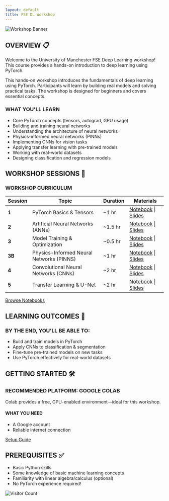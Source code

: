 ```yaml
---
layout: default
title: FSE DL Workshop
---
```


![Workshop Banner](https://i.imgur.com/mTltzAc.png)

## OVERVIEW 📋
Welcome to the University of Manchester FSE Deep Learning workshop! This course provides a hands-on introduction to deep learning using PyTorch.

This hands-on workshop introduces the fundamentals of deep learning using PyTorch. Participants will learn by building real models and solving practical tasks. The workshop is designed for beginners and covers essential concepts.

<div class="card">
  <h3>WHAT YOU'LL LEARN</h3>
  <ul>
    <li>Core PyTorch concepts (tensors, autograd, GPU usage)</li>
    <li>Building and training neural networks</li>
    <li>Understanding the architecture of neural networks</li>
    <li>Physics-informed neural networks (PINNs)</li>
    <li>Implementing CNNs for vision tasks</li>
    <li>Applying transfer learning with pre-trained models</li>
    <li>Working with real-world datasets</li>
    <li>Designing classification and regression models</li>
  </ul>
</div>

## WORKSHOP SESSIONS 🧠

<div class="notebook-browser">
  <div class="notebook-card">
    <div class="notebook-header">
      <h3>WORKSHOP CURRICULUM</h3>
    </div>
    <div class="notebook-content">
      <table>
        <thead>
          <tr>
            <th>Session</th>
            <th>Topic</th>
            <th>Duration</th>
            <th>Materials</th>
          </tr>
        </thead>
        <tbody>
          <tr>
            <td><strong>1</strong></td>
            <td>PyTorch Basics & Tensors</td>
            <td>~1 hr</td>
            <td>
              <a href="{{ site.baseurl }}/notebooks/session1">Notebook</a> | 
              <a href="{{ site.baseurl }}/slides/SE01_FSE_DL_WORKSHOP.pdf" target="_blank"><i class="fas fa-file-pdf"></i> Slides</a>
            </td>
          </tr>
          <tr>
            <td><strong>2</strong></td>
            <td>Artificial Neural Networks (ANNs)</td>
            <td>~1.5 hr</td>
            <td>
              <a href="{{ site.baseurl }}/notebooks/session2">Notebook</a> | 
              <a href="{{ site.baseurl }}/slides/SE02_FSE_DL_WORKSHOP.pdf" target="_blank"><i class="fas fa-file-pdf"></i> Slides</a>
            </td>
          </tr>
          <tr>
            <td><strong>3</strong></td>
            <td>Model Training & Optimization</td>
            <td>~0.5 hr</td>
            <td>
              <a href="{{ site.baseurl }}/notebooks/session3b">Notebook</a> | 
              <a href="{{ site.baseurl }}/slides/SE03B_FSE_DL_WORKSHOP.pdf" target="_blank"><i class="fas fa-file-pdf"></i> Slides</a>
            </td>
          </tr>
          <tr>
            <td><strong>3B</strong></td>
            <td>Physics-Informed Neural Networks (PINNS) </td>
            <td>~1 hr</td>
            <td>
              <a href="{{ site.baseurl }}/notebooks/session3b">Notebook</a> | 
              <a href="{{ site.baseurl }}/slides/SE03B_FSE_DL_WORKSHOP.pdf" target="_blank"><i class="fas fa-file-pdf"></i> Slides</a>
            </td>
          </tr>
          <tr>
            <td><strong>4</strong></td>
            <td>Convolutional Neural Networks (CNNs)</td>
            <td>~2 hr</td>
            <td>
              <a href="{{ site.baseurl }}/notebooks/session4">Notebook</a> | 
              <a href="{{ site.baseurl }}/slides/SE04_FSE_DL_WORKSHOP.pdf" target="_blank"><i class="fas fa-file-pdf"></i> Slides</a>
            </td>
          </tr>
          <tr>
            <td><strong>5</strong></td>
            <td>Transfer Learning & U-Net</td>
            <td>~2 hr</td>
            <td>
              <a href="{{ site.baseurl }}/notebooks/session5">Notebook</a> | 
              <a href="{{ site.baseurl }}/slides/SE05_FSE_DL_WORKSHOP.pdf" target="_blank"><i class="fas fa-file-pdf"></i> Slides</a>
            </td>
          </tr>
        </tbody>
      </table>
    </div>
    <div class="notebook-footer">
      <a href="{{ site.baseurl }}/pages/workshop-sessions" class="colab-button">
        Browse Notebooks
      </a>
    </div>
  </div>
</div>

## LEARNING OUTCOMES 🎯

<div class="card">
  <h3>BY THE END, YOU'LL BE ABLE TO:</h3>
  <ul>
    <li>Build and train models in PyTorch</li>
    <li>Apply CNNs to classification & segmentation</li>
    <li>Fine-tune pre-trained models on new tasks</li>
    <li>Use PyTorch effectively for real-world datasets</li>
  </ul>
</div>

## GETTING STARTED 🛠️

<div class="card">
  <h3>RECOMMENDED PLATFORM: GOOGLE COLAB</h3>
  <p>Colab provides a free, GPU-enabled environment—ideal for this workshop.</p>
  
  <h4>WHAT YOU NEED</h4>
  <ul>
    <li>A Google account</li>
    <li>Reliable internet connection</li>
  </ul>
  
  <div class="notebook-footer">
    <a href="{{ site.baseurl }}/pages/setup-guide" class="colab-button">
      Setup Guide
    </a>
  </div>
</div>

## PREREQUISITES ✅

<div class="card">
  <ul>
    <li>Basic Python skills <i class="fab fa-python"></i> </li>
      <li>Some knowledge of basic machine learning concepts</li>
      <li>Familiarity with linear algebra/calculus (optional)</li>
      <li>No PyTorch experience required!</li>
  </ul>
</div>

<div class="visitor-counter">
  <img src="https://visitor-badge.laobi.icu/badge?page_id=fse_dl_workshop.index" alt="Visitor Count">
</div>